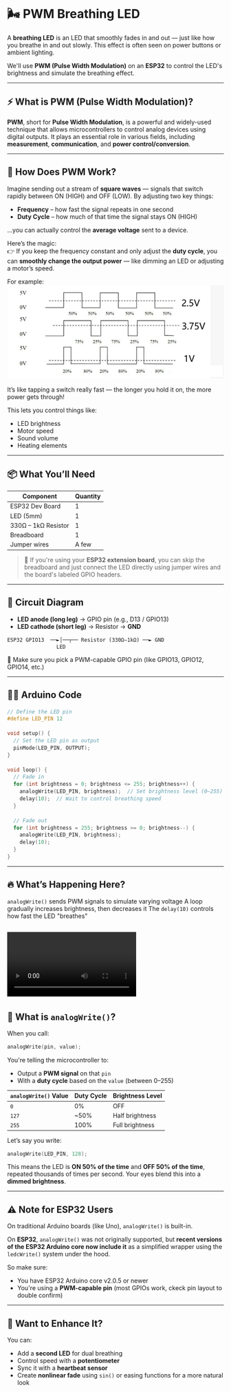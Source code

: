 # 🌬️ PWM Breathing LED 

A **breathing LED** is an LED that smoothly fades in and out — just like how you breathe in and out slowly. This effect is often seen on power buttons or ambient lighting.

We'll use **PWM (Pulse Width Modulation)** on an **ESP32** to control the LED's brightness and simulate the breathing effect.

---

## ⚡ What is PWM (Pulse Width Modulation)?

**PWM**, short for **Pulse Width Modulation**, is a powerful and widely-used technique that allows microcontrollers to control analog devices using digital outputs. It plays an essential role in various fields, including **measurement**, **communication**, and **power control/conversion**.

---

## 🧠 How Does PWM Work?

Imagine sending out a stream of **square waves** — signals that switch rapidly between ON (HIGH) and OFF (LOW). By adjusting two key things:

- **Frequency** – how fast the signal repeats in one second  
- **Duty Cycle** – how much of that time the signal stays ON (HIGH)

...you can actually control the **average voltage** sent to a device.

Here’s the magic:  
👉 If you keep the frequency constant and only adjust the **duty cycle**, you can **smoothly change the output power** — like dimming an LED or adjusting a motor’s speed.

For example:
![alt text](image-3.png)

It’s like tapping a switch really fast — the longer you hold it on, the more power gets through!



This lets you control things like:
- LED brightness
- Motor speed
- Sound volume
- Heating elements

---


## 📦 What You’ll Need

| Component     | Quantity |
|---------------|----------|
| ESP32 Dev Board | 1        |
| LED (5mm)     | 1        |
| 330Ω – 1kΩ Resistor | 1  |
| Breadboard    | 1        |
| Jumper wires  | A few    |

> 🔧 If you're using your **ESP32 extension board**, you can skip the breadboard and just connect the LED directly using jumper wires and the board's labeled GPIO headers.

---

## 🔌 Circuit Diagram

- **LED anode (long leg)** → GPIO pin (e.g., D13 / GPIO13)  
- **LED cathode (short leg)** → Resistor → **GND**

```
ESP32 GPIO13  ──►│──┬── Resistor (330Ω–1kΩ) ──► GND
                LED
```

📌 Make sure you pick a PWM-capable GPIO pin (like GPIO13, GPIO12, GPIO14, etc.)

---

## 🧑‍💻 Arduino Code

```cpp
// Define the LED pin
#define LED_PIN 12

void setup() {
  // Set the LED pin as output
  pinMode(LED_PIN, OUTPUT);
}

void loop() {
  // Fade in
  for (int brightness = 0; brightness <= 255; brightness++) {
    analogWrite(LED_PIN, brightness);  // Set brightness level (0–255)
    delay(10);  // Wait to control breathing speed
  }

  // Fade out
  for (int brightness = 255; brightness >= 0; brightness--) {
    analogWrite(LED_PIN, brightness);
    delay(10);
  }
}
```

---

## 🔥 What’s Happening Here?

`analogWrite()` sends PWM signals to simulate varying voltage
A loop gradually increases brightness, then decreases it
The `delay(10)` controls how fast the LED "breathes"

<video controls src="f717312bc1497d44dddf24eb3426766e.mp4" title="Title"></video>
---

## 🔧 What is `analogWrite()`?

When you call:

```cpp
analogWrite(pin, value);
```

You're telling the microcontroller to:
- Output a **PWM signal** on that `pin`
- With a **duty cycle** based on the `value` (between 0–255)

| `analogWrite()` Value | Duty Cycle | Brightness Level |
|------------------------|------------|------------------|
| `0`                    | 0%         | OFF              |
| `127`                  | ~50%       | Half brightness  |
| `255`                  | 100%       | Full brightness  |

Let’s say you write:

```cpp
analogWrite(LED_PIN, 128);
```

This means the LED is **ON 50% of the time** and **OFF 50% of the time**, repeated thousands of times per second. Your eyes blend this into a **dimmed brightness**.

---

## ⚠️ Note for ESP32 Users

On traditional Arduino boards (like Uno), `analogWrite()` is built-in.

On **ESP32**, `analogWrite()` was not originally supported, but **recent versions of the ESP32 Arduino core now include it** as a simplified wrapper using the `ledcWrite()` system under the hood.

So make sure:
- You have ESP32 Arduino core v2.0.5 or newer
- You're using a **PWM-capable pin** (most GPIOs work, ckeck pin layout to double confirm)

---


## 🎨 Want to Enhance It?

You can:
- Add a **second LED** for dual breathing
- Control speed with a **potentiometer**
- Sync it with a **heartbeat sensor**
- Create **nonlinear fade** using `sin()` or easing functions for a more natural look
